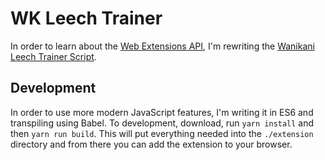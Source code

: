 # WK Leech Trainer

In order to learn about the [Web Extensions API](https://developer.mozilla.org/en-US/Add-ons/WebExtensions), I'm
rewriting the [Wanikani Leech Trainer Script](https://community.wanikani.com/t/leech-training-script/21699).

## Development

In order to use more modern JavaScript features, I'm writing it in ES6 and transpiling using Babel. To development,
download, run `yarn install` and then `yarn run build`. This will put everything needed into the `./extension` directory
and from there you can add the extension to your browser.
